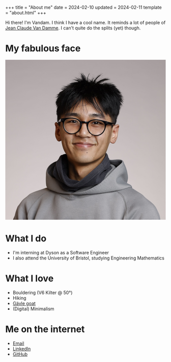 +++
title = "About me"
date = 2024-02-10
updated = 2024-02-11
template = "about.html"
+++

Hi there! I'm Vandam. I think I have a cool name. It reminds a lot of people of [Jean Claude Van Damme](https://en.wikipedia.org/wiki/Jean-Claude_Van_Damme). I can't quite do the splits (yet) though.

# My fabulous face
![Vandam](/images/me.jpg)

# What I do
- I'm interning at Dyson as a Software Engineer
- I also attend the University of Bristol, studying Engineering Mathematics

# What I love
- Bouldering (V6 Kilter @ 50°)
- Hiking
- [Gävle goat](https://www.youtube.com/watch?v=-zjJpFYtx9s)
- (Digital) Minimalism

# Me on the internet
- [Email](mailto:hi@vandam.tech)
- [LinkedIn](https://www.linkedin.com/in/vandamd)
- [GitHub](https://github.com/vandamd)
